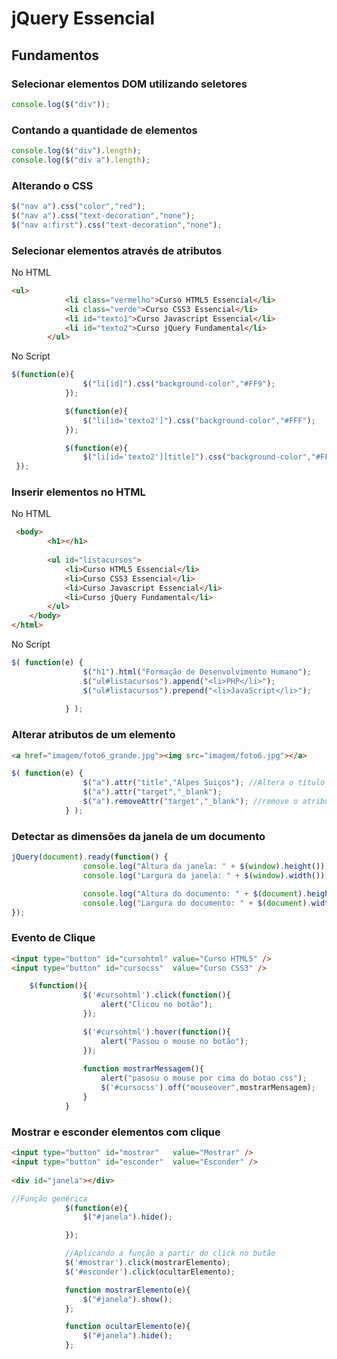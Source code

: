 # jQuery Essencial



## Fundamentos



### Selecionar elementos DOM utilizando seletores

~~~~javascript
console.log($("div"));
~~~~



### Contando a quantidade de elementos

~~~~javascript
console.log($("div").length);
console.log($("div a").length);

~~~~

### Alterando o CSS

~~~~javascript
$("nav a").css("color","red");
$("nav a").css("text-decoration","none");
$("nav a:first").css("text-decoration","none");
~~~~

### Selecionar elementos através de atributos

No HTML

~~~~html
<ul>
            <li class="vermelho">Curso HTML5 Essencial</li>
            <li class="verde">Curso CSS3 Essencial</li>
            <li id="texto1">Curso Javascript Essencial</li>
            <li id="texto2">Curso jQuery Fundamental</li>             
    	</ul>
~~~~

No Script

~~~~javascript
$(function(e){
                $("li[id]").css("background-color","#FF9");
            });

            $(function(e){
                $("li[id='texto2']").css("background-color","#FFF");
            });

            $(function(e){
                $("li[id='texto2'][title]").css("background-color","#FFF");
 });

~~~~

### Inserir elementos no HTML

No HTML

~~~~html
 <body>
    	<h1></h1>
    
		<ul id="listacursos">
            <li>Curso HTML5 Essencial</li>
            <li>Curso CSS3 Essencial</li>
            <li>Curso Javascript Essencial</li>
            <li>Curso jQuery Fundamental</li>
        </ul>
    </body>
</html>
~~~~

No Script

~~~~javascript
$( function(e) {
                $("h1").html("Formação de Desenvolvimento Humano");
                $("ul#listacursos").append("<li>PHP</li>");
                $("ul#listacursos").prepend("<li>JavaScript</li>");
                
			} );
~~~~



### Alterar atributos de um elemento

~~~~html
<a href="imagem/foto6_grande.jpg"><img src="imagem/foto6.jpg"></a>
~~~~

~~~~javascript
$( function(e) {
                $("a").attr("title","Alpes Suiços"); //Altera o título da imagem (link)
                $("a").attr("target","_blank"); 
                $("a").removeAttr("target","_blank"); //remove o atributo
			} );
~~~~



### Detectar as dimensões da janela de um documento

~~~~javascript
jQuery(document).ready(function() {
				console.log("Altura da janela: " + $(window).height());
				console.log("Largura da janela: " + $(window).width());

                console.log("Altura do documento: " + $(document).height());
				console.log("Largura do documento: " + $(document).width());
});
~~~~



### Evento de Clique

~~~~html
<input type="button" id="cursohtml" value="Curso HTML5" />
<input type="button" id="cursocss" 	value="Curso CSS3" />
~~~~

~~~~javascript
	$(function(){
                $('#cursohtml').click(function(){
                    alert("Clicou no botão");
                });

                $('#cursohtml').hover(function(){
                    alert("Passou o mouse no botão");
                });
                
                function mostrarMessagem(){
                    alert("pasosu o mouse por cima do botao css");
                    $('#cursocss').off("mouseover",mostrarMensagem);
                }
            }
~~~~



### Mostrar e esconder elementos com clique

~~~~html
<input type="button" id="mostrar" 	value="Mostrar" />
<input type="button" id="esconder" 	value="Esconder" />
        
<div id="janela"></div>
~~~~

~~~~javascript
//Função genérica
			$(function(e){
                $("#janela").hide();

            });

            //Aplicando a função a partir do click no butão
            $('#mostrar').click(mostrarElemento);
            $('#esconder').click(ocultarElemento);

            function mostrarElemento(e){
                $("#janela").show();
            };

            function ocultarElemento(e){
                $("#janela").hide();
            };
~~~~



~~~~javascript

~~~~



~~~~javascript

~~~~



~~~~javascript

~~~~



~~~~javascript

~~~~



~~~~javascript

~~~~



~~~~javascript

~~~~



~~~~javascript

~~~~



~~~~javascript

~~~~



~~~~javascript

~~~~



~~~~javascript

~~~~



~~~~javascript

~~~~



~~~~javascript

~~~~



~~~~javascript

~~~~



~~~~javascript

~~~~



~~~~javascript

~~~~



~~~~javascript

~~~~



~~~~javascript

~~~~



~~~~javascript

~~~~



~~~~javascript

~~~~

